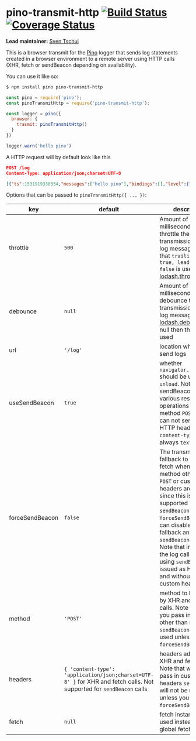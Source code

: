 # pino-transmit-http [![Build Status](https://travis-ci.org/sventschui/pino-transmit-http.svg?branch=master)](https://travis-ci.org/sventschui/pino-transmit-http) [![Coverage Status](https://coveralls.io/repos/github/sventschui/pino-transmit-http/badge.svg?branch=master)](https://coveralls.io/github/sventschui/pino-transmit-http?branch=master)

**Lead maintainer:** [Sven Tschui](https://github.com/sventschui)

This is a browser transmit for the [Pino](https://github.com/pinojs/pino) logger
that sends log statements created in a browser environment to a remote server using
HTTP calls (XHR, fetch or sendBeacon depending on availability).

You can use it like so:

```sh
$ npm install pino pino-transmit-http
```

```js
const pino = require('pino');
const pinoTransmitHttp = require('pino-transmit-http');

const logger = pino({
  browser: {
    trasmit: pinoTransmitHttp()
  }
})

logger.warn('hello pino')
```

A HTTP request will by default look like this

```json
POST /log
Content-Type: application/json;charset=UTF-8

[{"ts":1531919330334,"messages":["hello pino"],"bindings":[],"level":{"label":"warn","value":40}}]
```

Options that can be passed to `pinoTransmitHttp({ ... })`:

key | default | description
--- | --- | ---
throttle | `500` | Amount of milliseconds to throttle the transmission of the log messages. Note that `trailing = true, leading = false` is used. See [lodash.throttle](https://lodash.com/docs#throttle)
debounce | `null` | Amount of milliseconds to debounce the transmission of the log messages. See [lodash.debounce](https://lodash.com/docs#debounce). If null then throttling is used
url | `'/log'` | location where to send logs
useSendBeacon | `true` | whether `navigator.sendBeacon` should be used on `unload`. Note that sendBeacon has various restriction. It operations on method `POST` only and can not send custom HTTP headers. `content-type` is always `text/plain`.
forceSendBeacon | `false` | The transmit will fallback to XHR or fetch when a HTTP method other than `POST` or custom http headers are used since this is not supported by `sendBeacon`. With `forceSendBeacon` you can disable the fallback and use `sendBeacon` anyway. Note that in this case the log calls made using `sendBeacon` are issued as HTTP `POST` and without any custom headers.
method | `'POST'` | method to be used by XHR and fetch calls. Note that when you pass in a method other than `POST`, `sendBeacon` will not be used unless you pass `forceSendBeacon`.
headers | `{ 'content-type': 'application/json;charset=UTF-8' }` for XHR and fetch calls. Not supported for `sendBeacon` calls | headers added to XHR and fetch calls. Note that when you pass in custom headers `sendBeacon` will not be used unless you pass `forceSendBeacon`.
fetch | `null` | fetch instance to be used instead of the global fetch variable
